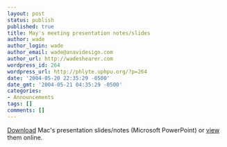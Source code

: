 ```yaml
---
layout: post
status: publish
published: true
title: May's meeting presentation notes/slides
author: wade
author_login: wade
author_email: wade@anavidesign.com
author_url: http://wadeshearer.com
wordpress_id: 264
wordpress_url: http://phlyte.uphpu.org/?p=264
date: '2004-05-20 22:35:29 -0500'
date_gmt: '2004-05-21 04:35:29 -0500'
categories:
- Announcements
tags: []
comments: []
---
```

<p class="code"><a href="http://uphpu.org/downloads/uphpu-mysql.ppt.zip">Download</a> Mac's presentation slides/notes (Microsoft PowerPoint) or <a href="http://www.macnewbold.com/uphpu-mysql.html">view</a> them online.</p>
